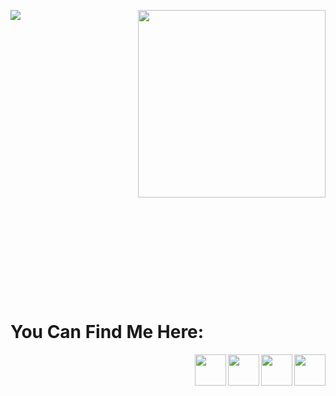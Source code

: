 <img src="https://github-readme-stats.vercel.app/api?username=Abolfazl-Taj&show_icons=true&theme=dark" width="300" align="right"><img src="https://streak-stats.demolab.com?user=Abolfazl-Taj&theme=react&hide_border=true&border_radius=10&date_format=M%20j%5B%2C%20Y%5D&card_width=400&ring=000000&border=EB0000&background=45%2C0092FF%2CEB0000&stroke=EBEBEB&fire=FF0000&currStreakNum=EBEBEB&sideNums=000000&currStreakLabel=000000&sideLabels=EBEBEB&dates=000000&excludeDaysLabel=000000" align="left">





<br><br><br><br><br><br><br><br><br><br><br><br><br><br><br><br><br><br>
<br><br><br><br><br><br><br><br><br>


 <h1>You Can Find Me Here:</h1>
<a href="https://www.instagram.com/leviackermanam" target="blank"><img src="https://cdn.discordapp.com/attachments/1149778945592541387/1157656774380367963/Instagram.png?ex=65196763&is=651815e3&hm=621d90115fea20acd26b456fc1507afeaa8fd817009853b15a02e92fd01222f2&" height="50" align="right" /></a><a href="https://leviackermanam18@gmail.com" target="blank"><img src="https://cdn.discordapp.com/attachments/1149778945592541387/1157661522819035156/gmail.png?ex=65196bcf&is=65181a4f&hm=1e1e7fc9e94022858c5f26279301d08200213f267697e9502e8989a2bcf60215&" height="50" align="right" /></a><a href="https://discord.com/users/553522569114812421" target="blank"><img src="https://cdn.discordapp.com/attachments/1149778945592541387/1157663025122267216/discord.png?ex=65196d35&is=65181bb5&hm=e0cc759be71a8c5cfd69259df1def89c59578789174a971d6186038371447877&" height="50" align="right" /></a><a href="https://rimax.glitch.me/call.html" target="blank"><img src="https://cdn.discordapp.com/attachments/1149778945592541387/1157663803392147518/Phone.png?ex=65196def&is=65181c6f&hm=dd82541371aec8971b28f72c2f9a3936c97610735b7d764a0cd4a12696b43e15&"
height="50" align="right" /></a>

